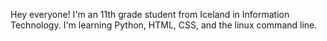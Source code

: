 Hey everyone! I'm an 11th grade student from Iceland in Information Technology.
I'm learning Python, HTML, CSS, and the linux command line.
